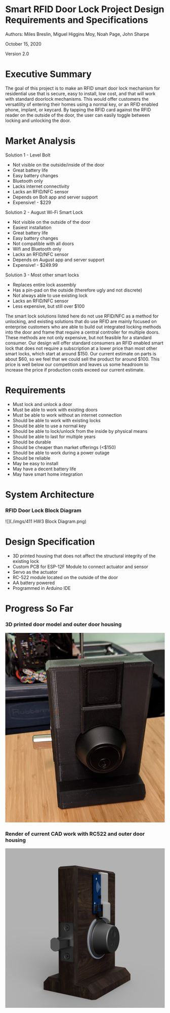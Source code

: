 # Smart RFID Door Lock Project Design Requirements and Specifications

Authors:
Miles Breslin, Miguel Higgins Moy, Noah Page, John Sharpe

October 15, 2020

Version 2.0

# Executive Summary

The goal of this project is to make an RFID smart door lock mechanism for residential use that is secure, easy to install, low cost, and that will work with standard doorlock mechanisms. This would offer customers the versatility of entering their homes using a normal key, or an RFID enabled phone, implant, or keycard. By tapping the RFID card against the RFID reader on the outside of the door, the user can easily toggle between locking and unlocking the door. 

# Market Analysis

Solution 1 - Level Bolt

* Not visible on the outside/inside of the door
* Great battery life
* Easy battery changes
* Bluetooth only
* Lacks internet connectivity
* Lacks an RFID/NFC sensor
* Depends on Bolt app and server support
* Expensive! - $229

Solution 2 - August Wi-Fi Smart Lock

* Not visible on the outside of the door
* Easiest installation
* Great battery life
* Easy battery changes
* Not compatible with all doors
* Wifi and Bluetooth only
* Lacks an RFID/NFC sensor
* Depends on August app and server support
* Expensive! - $249.99

Solution 3 - Most other smart locks

* Replaces entire lock assembly
* Has a pin-pad on the outside (therefore ugly and not discrete)
* Not always able to use existing lock
* Lacks an RFID/NFC sensor
* Less expensive, but still over $100

The smart lock solutions listed here do not use RFID/NFC as a method for unlocking, and existing solutions that do use RFID are mainly focused on enterprise customers who are able to build out integrated locking methods into the door and frame that require a central controller for multiple doors. These methods are not only expensive, but not feasible for a standard consumer. Our design will offer standard consumers an RFID enabled smart lock that does not require a subscription at a lower price than most other smart locks, which start at around $150. Our current estimate on parts is about $60, so we feel that we could sell the product for around $100. This price is well below our competition and leaves us some headroom to increase the price if production costs exceed our current estimate.

# Requirements

* Must lock and unlock a door
* Must be able to work with existing doors
* Must be able to work without an internet connection
* Should be able to work with existing locks
* Should be able to use a normal key
* Should be able to lock/unlock from the inside by physical means
* Should be able to last for multiple years
* Should be durable
* Should be cheaper than market offerings (<$150)
* Should be able to work during a power outage
* Should be reliable
* May be easy to install
* May have a decent battery life
* May have smart home integration

# System Architecture

### RFID Door Lock Block Diagram

![](./imgs/411 HW3 Block Diagram.png)

# Design Specification

* 3D printed housing that does not affect the structural integrity of the existing lock
* Custom PCB for ESP-12F Module to connect actuator and sensor
* Servo as the actuator
* RC-522 module located on the outside of the door
* AA battery powered
* Programmed in Arduino IDE

# Progress So Far

### 3D printed door model and outer door housing

![](./imgs/Lockmodel.jpg)

### Render of current CAD work with RC522 and outer door housing
![](./imgs/DeadboltAssembly.png)
